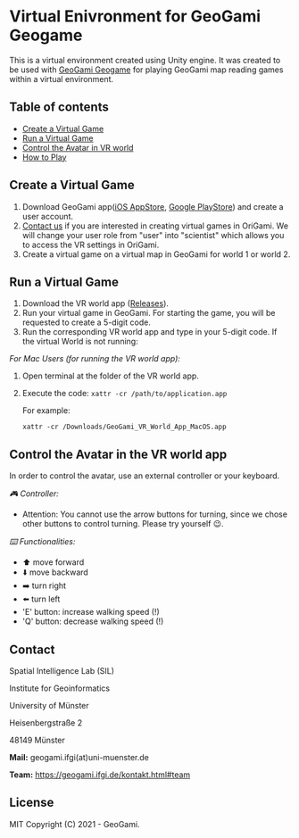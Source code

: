 # Virtual Enivronment for GeoGami Geogame

This is a virtual environment created using Unity engine. It was created to be used with [GeoGami Geogame](https://github.com/origami-team/origami) for playing GeoGami map reading games within a virtual environment. 


## Table of contents

<!--ts-->
   * [Create a Virtual Game](create_a_virtual_game)
   * [Run a Virtual Game](run_a_virtual_game)
   * [Control the Avatar in VR world](control_the_avatar_in_vr_world)
   * [How to Play](how_to_play)
<!--te-->

## Create a Virtual Game

1. Download GeoGami app([iOS AppStore](https://apps.apple.com/app/geogami/id1614864078), [Google PlayStore](https://play.google.com/store/apps/details?id=com.ifgi.geogami)) and create a user account.
2. [Contact us](https://geogami.ifgi.de/kontakt.html) if you are interested in creating virtual games in OriGami. We will change your user role from "user" into "scientist" which allows you to access the VR settings in OriGami.
3. Create a virtual game on a virtual map in GeoGami for world 1 or world 2.

## Run a Virtual Game

1. Download the VR world app ([Releases](https://github.com/origami-team/origami-vr/releases)).
2. Run your virtual game in GeoGami. For starting the game, you will be requested to create a 5-digit code.
3. Run the corresponding VR world app and type in your 5-digit code. If the virtual World is not running:

_For Mac Users (for running the VR world app):_
1. Open terminal at the folder of the VR world app.
2. Execute the code: `xattr -cr /path/to/application.app`

   For example:
   
   `xattr -cr /Downloads/GeoGami_VR_World_App_MacOS.app`
  

## Control the Avatar in the VR world app

In order to control the avatar, use an external controller or your keyboard.

_:video_game: Controller:_
- Attention: You cannot use the arrow buttons for turning, since we chose other buttons to control turning. Please try yourself :wink:.

_:keyboard: Functionalities:_

* :arrow_up: move forward
* :arrow_down: move backward
* :arrow_right: turn right
* :arrow_left: turn left	
* 'E' button: increase walking speed (!)
* 'Q' button: decrease walking speed (!)

## Contact

Spatial Intelligence Lab (SIL)

Institute for Geoinformatics

University of Münster

Heisenbergstraße 2

48149 Münster


**Mail:** geogami.ifgi(at)uni-muenster.de

**Team:** https://geogami.ifgi.de/kontakt.html#team

## License

MIT
Copyright (C) 2021 - GeoGami.

